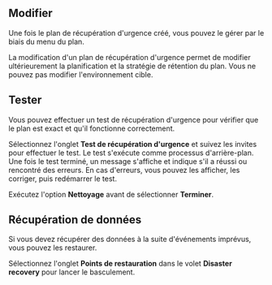 Modifier
--------

Une fois le plan de récupération d'urgence créé, vous pouvez le gérer par le biais du menu du plan.

La modification d'un plan de récupération d'urgence permet de modifier ultérieurement la planification et la stratégie de rétention du plan. Vous ne pouvez pas modifier l'environnement cible.

Tester
------

Vous pouvez effectuer un test de récupération d'urgence pour vérifier que le plan est exact et qu'il fonctionne correctement.

Sélectionnez l'onglet **Test de récupération d'urgence** et suivez les invites pour effectuer le test. Le test s'exécute comme processus d'arrière-plan. Une fois le test terminé, un message s'affiche et indique s'il a réussi ou rencontré des erreurs. En cas d'erreurs, vous pouvez les afficher, les corriger, puis redémarrer le test.

Exécutez l'option **Nettoyage** avant de sélectionner **Terminer**.

Récupération de données
-----------------------

Si vous devez récupérer des données à la suite d'événements imprévus, vous pouvez les restaurer.

Sélectionnez l'onglet **Points de restauration** dans le volet **Disaster recovery** pour lancer le basculement.
